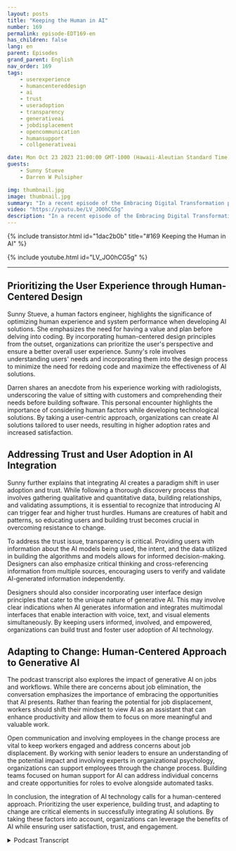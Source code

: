 ```yaml
---
layout: posts
title: "Keeping the Human in AI"
number: 169
permalink: episode-EDT169-en
has_children: false
lang: en
parent: Episodes
grand_parent: English
nav_order: 169
tags:
    - userexperience
    - humancentereddesign
    - ai
    - trust
    - useradoption
    - transparency
    - generativeai
    - jobdisplacement
    - opencommunication
    - humansupport
    - collgenerativeai

date: Mon Oct 23 2023 21:00:00 GMT-1000 (Hawaii-Aleutian Standard Time)
guests:
    - Sunny Stueve
    - Darren W Pulsipher

img: thumbnail.jpg
image: thumbnail.jpg
summary: "In a recent episode of the Embracing Digital Transformation podcast, host Darren Pulsipher, Chief Solution Architect of Public Sector at Intel, interviews Sunny Stueve, the Lead of Human Centered AI at Leidos. The podcast delves into the importance of human-centered design and user experience when integrating AI technology."
video: "https://youtu.be/LV_JO0hCG5g"
description: "In a recent episode of the Embracing Digital Transformation podcast, host Darren Pulsipher, Chief Solution Architect of Public Sector at Intel, interviews Sunny Stueve, the Lead of Human Centered AI at Leidos. The podcast delves into the importance of human-centered design and user experience when integrating AI technology."
---
```


<div>
{% include transistor.html id="1dac2b0b" title="#169 Keeping the Human in AI" %}

{% include youtube.html id="LV_JO0hCG5g" %}
</div>

---

## Prioritizing the User Experience through Human-Centered Design

Sunny Stueve, a human factors engineer, highlights the significance of optimizing human experience and system performance when developing AI solutions. She emphasizes the need for having a value and plan before delving into coding. By incorporating human-centered design principles from the outset, organizations can prioritize the user's perspective and ensure a better overall user experience. Sunny's role involves understanding users' needs and incorporating them into the design process to minimize the need for redoing code and maximize the effectiveness of AI solutions.

Darren shares an anecdote from his experience working with radiologists, underscoring the value of sitting with customers and comprehending their needs before building software. This personal encounter highlights the importance of considering human factors while developing technological solutions. By taking a user-centric approach, organizations can create AI solutions tailored to user needs, resulting in higher adoption rates and increased satisfaction.

## Addressing Trust and User Adoption in AI Integration

Sunny further explains that integrating AI creates a paradigm shift in user adoption and trust. While following a thorough discovery process that involves gathering qualitative and quantitative data, building relationships, and validating assumptions, it is essential to recognize that introducing AI can trigger fear and higher trust hurdles. Humans are creatures of habit and patterns, so educating users and building trust becomes crucial in overcoming resistance to change.

To address the trust issue, transparency is critical. Providing users with information about the AI models being used, the intent, and the data utilized in building the algorithms and models allows for informed decision-making. Designers can also emphasize critical thinking and cross-referencing information from multiple sources, encouraging users to verify and validate AI-generated information independently.

Designers should also consider incorporating user interface design principles that cater to the unique nature of generative AI. This may involve clear indications when AI generates information and integrates multimodal interfaces that enable interaction with voice, text, and visual elements simultaneously. By keeping users informed, involved, and empowered, organizations can build trust and foster user adoption of AI technology.

## Adapting to Change: Human-Centered Approach to Generative AI

The podcast transcript also explores the impact of generative AI on jobs and workflows. While there are concerns about job elimination, the conversation emphasizes the importance of embracing the opportunities that AI presents. Rather than fearing the potential for job displacement, workers should shift their mindset to view AI as an assistant that can enhance productivity and allow them to focus on more meaningful and valuable work.

Open communication and involving employees in the change process are vital to keep workers engaged and address concerns about job displacement. By working with senior leaders to ensure an understanding of the potential impact and involving experts in organizational psychology, organizations can support employees through the change process. Building teams focused on human support for AI can address individual concerns and create opportunities for roles to evolve alongside automated tasks.

In conclusion, the integration of AI technology calls for a human-centered approach. Prioritizing the user experience, building trust, and adapting to change are critical elements in successfully integrating AI solutions. By taking these factors into account, organizations can leverage the benefits of AI while ensuring user satisfaction, trust, and engagement.



<details>
<summary> Podcast Transcript </summary>

<p></p>

</details>
